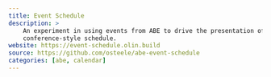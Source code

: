 ```yaml
---
title: Event Schedule
description: >
    An experiment in using events from ABE to drive the presentation of a
    conference-style schedule.
website: https://event-schedule.olin.build
source: https://github.com/osteele/abe-event-schedule
categories: [abe, calendar]
---
```


